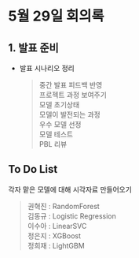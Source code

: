 # 5월 29일 회의록

## 1. 발표 준비
- 발표 시나리오 정리
  > 중간 발표 피드백 반영  
  > 프로젝트 과정 보여주기  
  > 모델 초기상태  
  > 모델이 발전되는 과정  
  > 우수 모델 선정  
  > 모델 테스트  
  > PBL 리뷰


## To Do List
각자 맡은 모델에 대해 시각자료 만들어오기
> 권혁진 : RandomForest  
> 김동규 : Logistic Regression  
> 이수아 : LinearSVC  
> 정은지 : XGBoost  
> 정희재 : LightGBM  